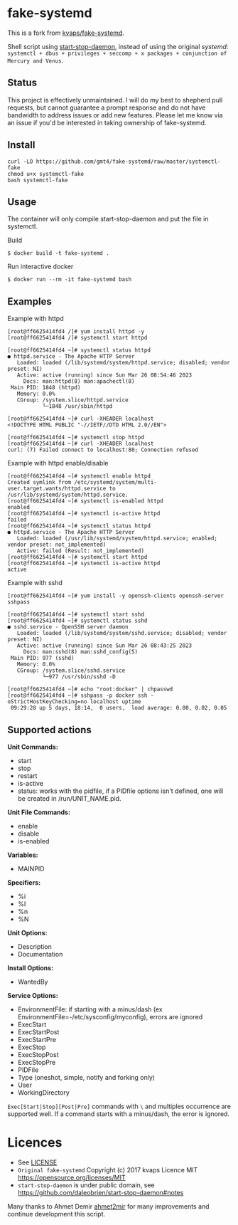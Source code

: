 # fake-systemd

This is a fork from [kvaps/fake-systemd](https://github.com/kvaps/fake-systemd).

Shell script using [start-stop-daemon](https://github.com/daleobrien/start-stop-daemon), instead of using the original *systemd*: `systemctl + dbus + privileges + seccomp + x packages + conjunction of Mercury and Venus`.

## Status

This project is effectively unmaintained. I will do my best to shepherd pull requests, but cannot guarantee a prompt response and do not have bandwidth to address issues or add new features. Please let me know via an issue if you'd be interested in taking ownership of fake-systemd.

## Install

```console
curl -LO https://github.com/gmt4/fake-systemd/raw/master/systemctl-fake
chmod u+x systemctl-fake
bash systemctl-fake
```

## Usage

The container will only compile start-stop-daemon and put the file in systemctl.

Build

```console
$ docker build -t fake-systemd .
```

Run interactive docker

```console
$ docker run --rm -it fake-systemd bash
```

## Examples

Example with httpd

```console
[root@ff6625414fd4 /]# yum install httpd -y
[root@ff6625414fd4 /]# systemctl start httpd

[root@ff6625414fd4 ~]# systemctl status httpd
● httpd.service - The Apache HTTP Server
   Loaded: loaded (/lib/systemd/system/httpd.service; disabled; vendor preset: NI)
   Active: active (running) since Sun Mar 26 08:54:46 2023
     Docs: man:httpd(8) man:apachectl(8)
 Main PID: 1848 (httpd)
   Memory: 0.0%
   CGroup: /system.slice/httpd.service
           └─1848 /usr/sbin/httpd

[root@ff6625414fd4 ~]# curl -XHEADER localhost
<!DOCTYPE HTML PUBLIC "-//IETF//DTD HTML 2.0//EN">

[root@ff6625414fd4 ~]# systemctl stop httpd
[root@ff6625414fd4 ~]# curl -XHEADER localhost
curl: (7) Failed connect to localhost:80; Connection refused
```

Example with httpd enable/disable

```console
[root@ff6625414fd4 ~]# systemctl enable httpd
Created symlink from /etc/systemd/system/multi-user.target.wants/httpd.service to /usr/lib/systemd/system/httpd.service.
[root@ff6625414fd4 ~]# systemctl is-enabled httpd
enabled
[root@ff6625414fd4 ~]# systemctl is-active httpd
failed
[root@ff6625414fd4 ~]# systemctl status httpd
● httpd.service - The Apache HTTP Server
   Loaded: loaded (/usr/lib/systemd/system/httpd.service; enabled; vendor preset: not_implemented)
   Active: failed (Result: not_implemented)
[root@ff6625414fd4 ~]# systemctl start httpd
[root@ff6625414fd4 ~]# systemctl is-active httpd
active
```

Example with sshd

```console
[root@ff6625414fd4 ~]# yum install -y openssh-clients openssh-server sshpass

[root@ff6625414fd4 ~]# systemctl start sshd
[root@ff6625414fd4 ~]# systemctl status sshd
● sshd.service - OpenSSH server daemon
   Loaded: loaded (/lib/systemd/system/sshd.service; disabled; vendor preset: NI)
   Active: active (running) since Sun Mar 26 08:43:25 2023
     Docs: man:sshd(8) man:sshd_config(5)
 Main PID: 977 (sshd)
   Memory: 0.0%
   CGroup: /system.slice/sshd.service
           └─977 /usr/sbin/sshd -D

[root@ff6625414fd4 ~]# echo "root:docker" | chpasswd
[root@ff6625414fd4 ~]# sshpass -p docker ssh -oStrictHostKeyChecking=no localhost uptime
 09:29:28 up 5 days, 18:14,  0 users,  load average: 0.00, 0.02, 0.05
```

## Supported actions

**Unit Commands:**

* start
* stop
* restart
* is-active
* status: works with the pidfile,  if a PIDfile options isn't defined, one will be created in /run/UNIT_NAME.pid.

**Unit File Commands:**

* enable
* disable
* is-enabled

**Variables:**

* MAINPID

**Specifiers:**

* %i
* %I
* %n
* %N

**Unit Options:**

* Description
* Documentation

**Install Options:**

* WantedBy

**Service Options:**

* EnvironmentFile: if starting with a minus/dash (ex EnvironmentFile=-/etc/sysconfig/myconfig), errors are ignored
* ExecStart
* ExecStartPost
* ExecStartPre
* ExecStop
* ExecStopPost
* ExecStopPre
* PIDFile
* Type (oneshot, simple, notify and forking only)
* User
* WorkingDirectory

`Exec[Start|Stop][Post|Pre]` commands with `\` and multiples occurrence are supported well.
If a command starts with a minus/dash, the error is ignored.

# Licences

- See [LICENSE](../../blob/master/LICENSE)
- `Original fake-systemd` Copyright (c) 2017 kvaps Licence MIT https://opensource.org/licenses/MIT
- `start-stop-daemon` is under public domain, see https://github.com/daleobrien/start-stop-daemon#notes

Many thanks to Ahmet Demir [ahmet2mir](https://github.com/ahmet2mir) for many improvements and continue development this script.


